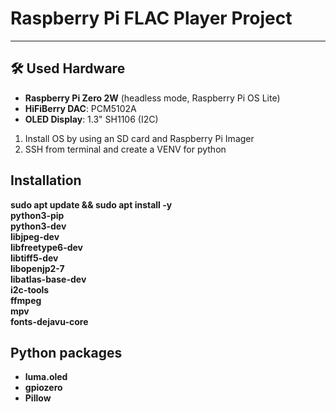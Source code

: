 # Raspberry Pi FLAC Player Project

---

## 🛠️ Used Hardware

- **Raspberry Pi Zero 2W** (headless mode, Raspberry Pi OS Lite)
- **HiFiBerry DAC**: PCM5102A
- **OLED Display**: 1.3" SH1106 (I2C)

1. Install OS by using an SD card and Raspberry Pi Imager
2. SSH from terminal and create a VENV for python

## Installation

**sudo apt update && sudo apt install -y \
  python3-pip \
  python3-dev \
  libjpeg-dev \
  libfreetype6-dev \
  libtiff5-dev \
  libopenjp2-7 \
  libatlas-base-dev \
  i2c-tools \
  ffmpeg \
  mpv \
  fonts-dejavu-core**


## Python packages

- **luma.oled**
- **gpiozero**
- **Pillow**


